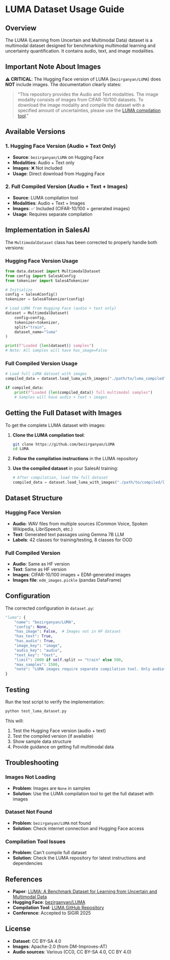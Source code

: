# LUMA Dataset Usage Guide

## Overview

The LUMA (Learning from Uncertain and Multimodal Data) dataset is a multimodal dataset designed for benchmarking multimodal learning and uncertainty quantification. It contains audio, text, and image modalities.

## Important Note About Images

**⚠️ CRITICAL**: The Hugging Face version of LUMA (`bezirganyan/LUMA`) does **NOT** include images. The documentation clearly states:

> "This repository provides the Audio and Text modalities. The image modality consists of images from CIFAR-10/100 datasets. To download the image modality and compile the dataset with a specified amount of uncertainties, please use the [LUMA compilation tool](https://github.com/bezirganyan/LUMA)."

## Available Versions

### 1. Hugging Face Version (Audio + Text Only)
- **Source**: `bezirganyan/LUMA` on Hugging Face
- **Modalities**: Audio + Text only
- **Images**: ❌ Not included
- **Usage**: Direct download from Hugging Face

### 2. Full Compiled Version (Audio + Text + Images)
- **Source**: LUMA compilation tool
- **Modalities**: Audio + Text + Images
- **Images**: ✅ Included (CIFAR-10/100 + generated images)
- **Usage**: Requires separate compilation

## Implementation in SalesAI

The `MultimodalDataset` class has been corrected to properly handle both versions:

### Hugging Face Version Usage

```python
from data.dataset import MultimodalDataset
from config import SalesAConfig
from tokenizer import SalesATokenizer

# Initialize
config = SalesAConfig()
tokenizer = SalesATokenizer(config)

# Load LUMA from Hugging Face (audio + text only)
dataset = MultimodalDataset(
    config=config,
    tokenizer=tokenizer,
    split="train",
    dataset_name="luma"
)

print(f"Loaded {len(dataset)} samples")
# Note: All samples will have has_image=False
```

### Full Compiled Version Usage

```python
# Load full LUMA dataset with images
compiled_data = dataset.load_luma_with_images("./path/to/luma_compiled")

if compiled_data:
    print(f"Loaded {len(compiled_data)} full multimodal samples")
    # Samples will have audio + text + images
```

## Getting the Full Dataset with Images

To get the complete LUMA dataset with images:

1. **Clone the LUMA compilation tool**:
   ```bash
   git clone https://github.com/bezirganyan/LUMA
   cd LUMA
   ```

2. **Follow the compilation instructions** in the LUMA repository

3. **Use the compiled dataset** in your SalesAI training:
   ```python
   # After compilation, load the full dataset
   compiled_data = dataset.load_luma_with_images("./path/to/compiled/luma")
   ```

## Dataset Structure

### Hugging Face Version
- **Audio**: WAV files from multiple sources (Common Voice, Spoken Wikipedia, LibriSpeech, etc.)
- **Text**: Generated text passages using Gemma 7B LLM
- **Labels**: 42 classes for training/testing, 8 classes for OOD

### Full Compiled Version
- **Audio**: Same as HF version
- **Text**: Same as HF version  
- **Images**: CIFAR-10/100 images + EDM-generated images
- **Images file**: `edm_images.pickle` (pandas DataFrame)

## Configuration

The corrected configuration in `dataset.py`:

```python
"luma": {
    "name": "bezirganyan/LUMA",
    "config": None,
    "has_image": False,  # Images not in HF dataset
    "has_text": True,
    "has_audio": True,
    "image_key": "image",
    "audio_key": "audio", 
    "text_key": "text",
    "limit": 2000 if self.split == "train" else 500,
    "max_samples": 1500,
    "note": "LUMA images require separate compilation tool. Only audio+text available in HF dataset."
}
```

## Testing

Run the test script to verify the implementation:

```bash
python test_luma_dataset.py
```

This will:
1. Test the Hugging Face version (audio + text)
2. Test the compiled version (if available)
3. Show sample data structure
4. Provide guidance on getting full multimodal data

## Troubleshooting

### Images Not Loading
- **Problem**: Images are `None` in samples
- **Solution**: Use the LUMA compilation tool to get the full dataset with images

### Dataset Not Found
- **Problem**: `bezirganyan/LUMA` not found
- **Solution**: Check internet connection and Hugging Face access

### Compilation Tool Issues
- **Problem**: Can't compile full dataset
- **Solution**: Check the LUMA repository for latest instructions and dependencies

## References

- **Paper**: [LUMA: A Benchmark Dataset for Learning from Uncertain and Multimodal Data](https://arxiv.org/abs/2406.09864)
- **Hugging Face**: [bezirganyan/LUMA](https://huggingface.co/datasets/bezirganyan/LUMA)
- **Compilation Tool**: [LUMA GitHub Repository](https://github.com/bezirganyan/LUMA)
- **Conference**: Accepted to SIGIR 2025

## License

- **Dataset**: CC BY-SA 4.0
- **Images**: Apache-2.0 (from DM-Improves-AT)
- **Audio sources**: Various (CC0, CC BY-SA 4.0, CC BY 4.0) 
